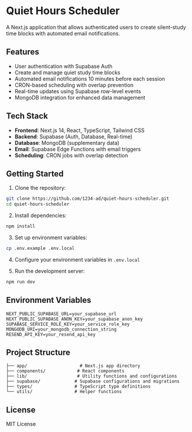 # Quiet Hours Scheduler

A Next.js application that allows authenticated users to create silent-study time blocks with automated email notifications.

## Features

- User authentication with Supabase Auth
- Create and manage quiet study time blocks
- Automated email notifications 10 minutes before each session
- CRON-based scheduling with overlap prevention
- Real-time updates using Supabase row-level events
- MongoDB integration for enhanced data management

## Tech Stack

- **Frontend**: Next.js 14, React, TypeScript, Tailwind CSS
- **Backend**: Supabase (Auth, Database, Real-time)
- **Database**: MongoDB (supplementary data)
- **Email**: Supabase Edge Functions with email triggers
- **Scheduling**: CRON jobs with overlap detection

## Getting Started

1. Clone the repository:
```bash
git clone https://github.com/1234-ad/quiet-hours-scheduler.git
cd quiet-hours-scheduler
```

2. Install dependencies:
```bash
npm install
```

3. Set up environment variables:
```bash
cp .env.example .env.local
```

4. Configure your environment variables in `.env.local`

5. Run the development server:
```bash
npm run dev
```

## Environment Variables

```
NEXT_PUBLIC_SUPABASE_URL=your_supabase_url
NEXT_PUBLIC_SUPABASE_ANON_KEY=your_supabase_anon_key
SUPABASE_SERVICE_ROLE_KEY=your_service_role_key
MONGODB_URI=your_mongodb_connection_string
RESEND_API_KEY=your_resend_api_key
```

## Project Structure

```
├── app/                    # Next.js app directory
├── components/            # React components
├── lib/                   # Utility functions and configurations
├── supabase/             # Supabase configurations and migrations
├── types/                # TypeScript type definitions
└── utils/                # Helper functions
```

## License

MIT License